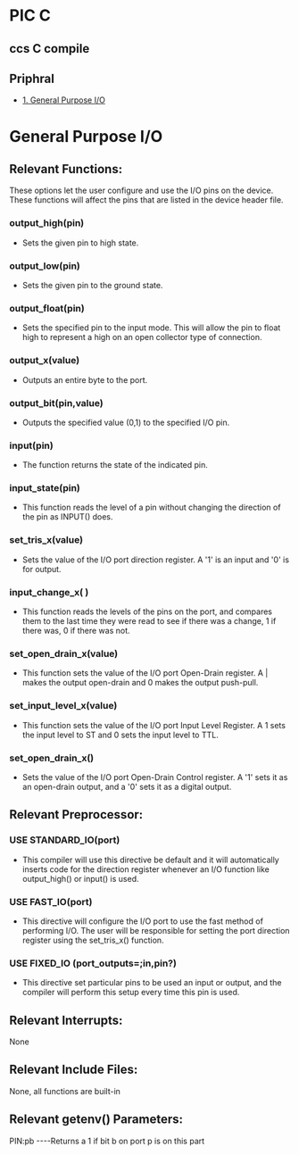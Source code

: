 # PIC C

## ccs C compile

## Priphral

- [1. General Purpose I/O](#general-purpose-io)
<!-- - [1. General Purpose I/O](#general-purpose-io)
- [1. General Purpose I/O](#general-purpose-io)
- [1. General Purpose I/O](#general-purpose-io)
- [1. General Purpose I/O](#general-purpose-io)
- [1. General Purpose I/O](#general-purpose-io)
- [1. General Purpose I/O](#general-purpose-io)
- [1. General Purpose I/O](#general-purpose-io)
- [1. General Purpose I/O](#general-purpose-io)
- [1. General Purpose I/O](#general-purpose-io)
- [1. General Purpose I/O](#general-purpose-io)
- [1. General Purpose I/O](#general-purpose-io)
- [1. General Purpose I/O](#general-purpose-io)
- [1. General Purpose I/O](#general-purpose-io)
- [1. General Purpose I/O](#general-purpose-io)
- [1. General Purpose I/O](#general-purpose-io)
- [1. General Purpose I/O](#general-purpose-io)
- [1. General Purpose I/O](#general-purpose-io)
- [1. General Purpose I/O](#general-purpose-io)
- [1. General Purpose I/O](#general-purpose-io)

2. Input Capture
1. I2C
1. ADC
1. -->

# General Purpose I/O

## Relevant Functions:

These options let the user configure and use the I/O pins on the device. These functions
will affect the pins that are listed in the device header file.

### output_high(pin)

- Sets the given pin to high state.

### output_low(pin)

- Sets the given pin to the ground state.

### output_float(pin)

- Sets the specified pin to the input mode. This will allow the pin to float
  high to represent a high on an open collector type of connection.

### output_x(value)

- Outputs an entire byte to the port.

### output_bit(pin,value)

- Outputs the specified value (0,1) to the specified I/O pin.

### input(pin)

- The function returns the state of the indicated pin.

### input_state(pin)

- This function reads the level of a pin without changing the direction of
  the pin as INPUT() does.

### set_tris_x(value)

- Sets the value of the I/O port direction register. A '1' is an input and '0'
  is for output.

### input_change_x( )

- This function reads the levels of the pins on the port, and compares
  them to the last time they were read to see if there was a change, 1 if there was,
  0 if there was not.

### set_open_drain_x(value)

- This function sets the value of the I/O port Open-Drain register. A |
  makes the output open-drain and 0 makes the output push-pull.

### set_input_level_x(value)

- This function sets the value of the I/O port Input Level Register. A 1
  sets the input level to ST and 0 sets the input level to TTL.

### set_open_drain_x()

- Sets the value of the I/O port Open-Drain Control register. A '1' sets it
  as an open-drain output, and a '0' sets it as a digital output.

## Relevant Preprocessor:

### USE STANDARD_IO(port)

- This compiler will use this directive be default and it will
  automatically inserts code for the direction register whenever an I/O function like
  output_high() or input() is used.

### USE FAST_IO(port)

- This directive will configure the I/O port to use the fast method of
  performing I/O. The user will be responsible for setting the port direction register
  using the set_tris_x() function.

### USE FIXED_IO (port_outputs=;in,pin?)

- This directive set particular pins to be used an
  input or output, and the compiler will perform this setup every time this pin is
  used.

## Relevant Interrupts:

None

## Relevant Include Files:

None, all functions are built-in

## Relevant getenv() Parameters:

PIN:pb ----Returns a 1 if bit b on port p is on this part
